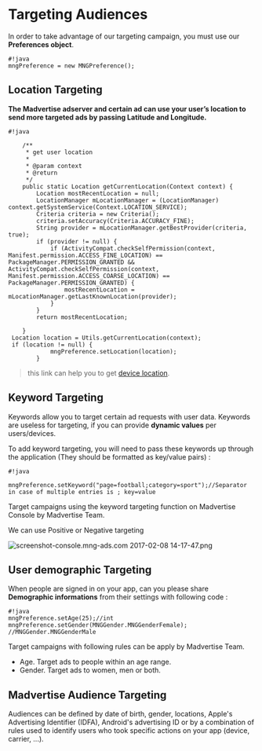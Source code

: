# Targeting Audiences

In order to take advantage of our targeting campaign, you must use our **Preferences object**.


```
#!java
mngPreference = new MNGPreference();
```



## Location Targeting

**The Madvertise adserver and certain ad can use your user’s location to send more targeted ads by passing Latitude and Longitude.**


```
#!java

    /**
     * get user location
     *
     * @param context
     * @return
     */
    public static Location getCurrentLocation(Context context) {
        Location mostRecentLocation = null;
        LocationManager mLocationManager = (LocationManager) context.getSystemService(Context.LOCATION_SERVICE);
        Criteria criteria = new Criteria();
        criteria.setAccuracy(Criteria.ACCURACY_FINE);
        String provider = mLocationManager.getBestProvider(criteria, true);
        if (provider != null) {
            if (ActivityCompat.checkSelfPermission(context, Manifest.permission.ACCESS_FINE_LOCATION) == PackageManager.PERMISSION_GRANTED && ActivityCompat.checkSelfPermission(context, Manifest.permission.ACCESS_COARSE_LOCATION) == PackageManager.PERMISSION_GRANTED) {
                mostRecentLocation = mLocationManager.getLastKnownLocation(provider);
            }
        }
        return mostRecentLocation;

    }
 Location location = Utils.getCurrentLocation(context);
 if (location != null) {
            mngPreference.setLocation(location);
        }
```

>this link can help you to get [device location].


## Keyword Targeting

Keywords allow you to target certain ad requests with user data. Keywords are useless for targeting, if you can provide **dynamic values** per users/devices.

To add keyword targeting, you will need to pass these keywords up through the application (They should be formatted as key/value pairs) :

```
#!java

mngPreference.setKeyword("page=football;category=sport");//Separator in case of multiple entries is ; key=value
```

Target campaigns using the keyword targeting function on Madvertise Console by Madvertise Team.

We can use Positive or Negative targeting

![screenshot-console.mng-ads.com 2017-02-08 14-17-47.png](https://bitbucket.org/repo/aen579/images/3770499640-screenshot-console.mng-ads.com%202017-02-08%2014-17-47.png)


## User demographic Targeting

When people are signed in on your app, can you please share **Demographic informations**  from their settings with following code :

```
#!java
mngPreference.setAge(25);//int
mngPreference.setGender(MNGGender.MNGGenderFemale); //MNGGender.MNGGenderMale

```
Target campaigns with following rules can be apply by Madvertise Team.

 - Age. Target ads to people within an age range.
 - Gender. Target ads to women, men or both.


## Madvertise Audience Targeting

Audiences can be defined by date of birth, gender, locations, Apple's Advertising Identifier (IDFA), Android's advertising ID or by a combination of rules used to identify users who took specific actions on your app (device, carrier, ...).



[device location]:https://developer.android.com/training/location/retrieve-current.html